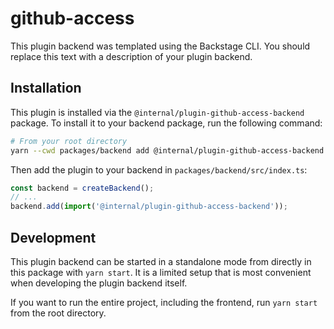 # github-access

This plugin backend was templated using the Backstage CLI. You should replace this text with a description of your plugin backend.

## Installation

This plugin is installed via the `@internal/plugin-github-access-backend` package. To install it to your backend package, run the following command:

```bash
# From your root directory
yarn --cwd packages/backend add @internal/plugin-github-access-backend
```

Then add the plugin to your backend in `packages/backend/src/index.ts`:

```ts
const backend = createBackend();
// ...
backend.add(import('@internal/plugin-github-access-backend'));
```

## Development

This plugin backend can be started in a standalone mode from directly in this
package with `yarn start`. It is a limited setup that is most convenient when
developing the plugin backend itself.

If you want to run the entire project, including the frontend, run `yarn start` from the root directory.
